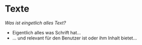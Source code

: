 # Texte

*Was ist eingetlich alles Text?*

- Eigentlich alles was Schrift hat...
- ... und relevant für den Benutzer ist oder ihm Inhalt bietet...

